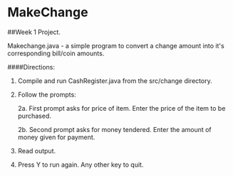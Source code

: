 # MakeChange
##Week 1 Project.

Makechange.java - a simple program to convert a change amount into it's corresponding bill/coin amounts.

####Directions:

1. Compile and run CashRegister.java from the src/change directory.


2. Follow the prompts:

    2a. First prompt asks for price of item. Enter the price of the item to be purchased.

    2b. Second prompt asks for money tendered. Enter the amount of money given for payment.


3. Read output.

4. Press Y to run again. Any other key to quit.
